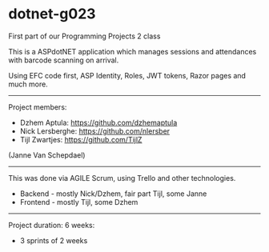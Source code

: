 # dotnet-g023

First part of our Programming Projects 2 class

This is a ASPdotNET application which manages sessions and attendances with barcode scanning on arrival.

Using EFC code first, ASP Identity, Roles, JWT tokens, Razor pages and much more.

---

Project members:

- Dzhem Aptula: https://github.com/dzhemaptula
- Nick Lersberghe: https://github.com/nlersber
- Tijl Zwartjes: https://github.com/TijlZ

(Janne Van Schepdael)

---

This was done via AGILE Scrum, using Trello and other technologies.

- Backend - mostly Nick/Dzhem, fair part Tijl, some Janne
- Frontend - mostly Tijl, some Dzhem

---

Project duration:
6 weeks:

- 3 sprints of 2 weeks
